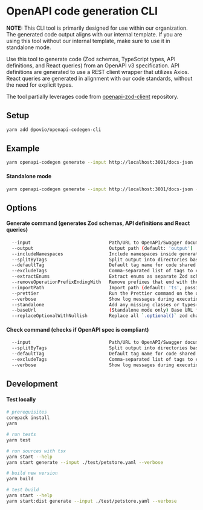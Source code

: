 # OpenAPI code generation CLI

**NOTE:** This CLI tool is primarily designed for use within our organization. The generated code output aligns with our internal template. If you are using this tool without our internal template, make sure to use it in standalone mode.

Use this tool to generate code (Zod schemas, TypeScript types, API definitions, and React queries) from an OpenAPI v3 specification. API definitions are generated to use a REST client wrapper that utilizes Axios. React queries are generated in alignment with our code standards, without the need for explicit types.

The tool partially leverages code from [openapi-zod-client](https://github.com/astahmer/openapi-zod-client) repository.

## Setup

```bash
yarn add @povio/openapi-codegen-cli
```

## Example

```bash
yarn openapi-codegen generate --input http://localhost:3001/docs-json
```

#### Standalone mode

```bash
yarn openapi-codegen generate --input http://localhost:3001/docs-json --standalone
```

## Options

#### Generate command (generates Zod schemas, API definitions and React queries)

```sh
  --input                             Path/URL to OpenAPI/Swagger document as JSON/YAML
  --output                            Output path (default: 'output')
  --includeNamespaces                 Include namespaces inside generated files (default: true)
  --splitByTags                       Split output into directories based on tags in OpenAPI operations (default: true)
  --defaultTag                        Default tag name for code shared across multiple tags (default: 'Common')
  --excludeTags                       Comma-separated list of tags to exclude from the output
  --extractEnums                      Extract enums as separate Zod schemas (default: true)
  --removeOperationPrefixEndingWith   Remove prefixes that end with the specified value from operation names (default: 'Controller_')
  --importPath                        Import path (default: 'ts', possible values: 'ts' | 'relative' | 'absolute')
  --prettier                          Run the Prettier command on the output after code generation (default: true)
  --verbose                           Show log messages during execution
  --standalone                        Add any missing classes or types—e.g., REST client class, React Query type extensions, etc. (default: false)
  --baseUrl                           (Standalone mode only) Base URL for the REST client; falls back to the one defined in the OpenAPI spec
  --replaceOptionalWithNullish        Replace all `.optional()` zod chains wtih `.nullish()`
```

#### Check command (checks if OpenAPI spec is compliant)

```sh
  --input                             Path/URL to OpenAPI/Swagger document as JSON/YAML
  --splitByTags                       Split output into directories based on tags in OpenAPI operations (default: true)
  --defaultTag                        Default tag name for code shared across multiple tags (default: 'Common')
  --excludeTags                       Comma-separated list of tags to exclude from the output
  --verbose                           Show log messages during execution
```

## Development

#### Test locally

```bash
# prerequisites
corepack install
yarn

# run tests
yarn test

# run sources with tsx
yarn start --help
yarn start generate --input ./test/petstore.yaml --verbose

# build new version
yarn build

# test build
yarn start --help
yarn start:dist generate --input ./test/petstore.yaml --verbose
```
